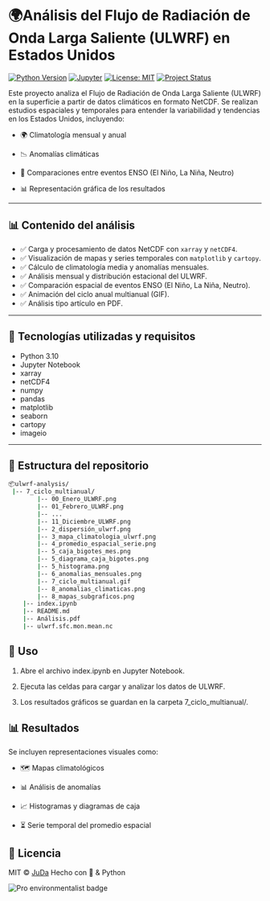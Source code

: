 # 🌍Análisis del Flujo de Radiación de Onda Larga Saliente (ULWRF) en Estados Unidos

[![Python Version](https://img.shields.io/badge/python-3.10-blue.svg)](https://www.python.org/)
[![Jupyter](https://img.shields.io/badge/Jupyter-Notebook-orange.svg)](https://jupyter.org/)
[![License: MIT](https://img.shields.io/badge/License-MIT-yellow.svg)](https://opensource.org/licenses/MIT)
[![Project Status](https://img.shields.io/badge/estado-%20desarrollado-green)]()

Este proyecto analiza el Flujo de Radiación de Onda Larga Saliente (ULWRF) en la superficie a partir de datos climáticos en formato NetCDF. Se realizan estudios espaciales y temporales para entender la variabilidad y tendencias en los Estados Unidos, incluyendo:

- 🌍 Climatología mensual y anual

- 📉 Anomalías climáticas

- 🔄 Comparaciones entre eventos ENSO (El Niño, La Niña, Neutro)

- 📊 Representación gráfica de los resultados


---

## 📊 Contenido del análisis

- ✅ Carga y procesamiento de datos NetCDF con `xarray` y `netCDF4`.
- ✅ Visualización de mapas y series temporales con `matplotlib` y `cartopy`.
- ✅ Cálculo de climatología media y anomalías mensuales.
- ✅ Análisis mensual y distribución estacional del ULWRF.
- ✅ Comparación espacial de eventos ENSO (El Niño, La Niña, Neutro).
- ✅ Animación del ciclo anual multianual (GIF).
- ✅ Análisis tipo artículo en PDF.

---

## 🧰 Tecnologías utilizadas y requisitos

- Python 3.10
- Jupyter Notebook
- xarray
- netCDF4
- numpy
- pandas
- matplotlib
- seaborn
- cartopy
- imageio

---

## 📁 Estructura del repositorio

```bash
📦ulwrf-analysis/
 |-- 7_ciclo_multianual/
        |-- 00_Enero_ULWRF.png
        |-- 01_Febrero_ULWRF.png
        |-- ...
        |-- 11_Diciembre_ULWRF.png
        |-- 2_dispersión_ulwrf.png
        |-- 3_mapa_climatologia_ulwrf.png
        |-- 4_promedio_espacial_serie.png
        |-- 5_caja_bigotes_mes.png
        |-- 5_diagrama_caja_bigotes.png
        |-- 5_histograma.png
        |-- 6_anomalias_mensuales.png
        |-- 7_ciclo_multianual.gif
        |-- 8_anomalias_climaticas.png
        |-- 8_mapas_subgraficos.png
    |-- index.ipynb
    |-- README.md
    |-- Análisis.pdf
    |-- ulwrf.sfc.mon.mean.nc
```

## 🚀 Uso
1. Abre el archivo index.ipynb en Jupyter Notebook.

2. Ejecuta las celdas para cargar y analizar los datos de ULWRF.

3. Los resultados gráficos se guardan en la carpeta 7_ciclo_multianual/.

## 📊 Resultados

Se incluyen representaciones visuales como:

- 🗺️ Mapas climatológicos

- 📊 Análisis de anomalías

- 📈 Histogramas y diagramas de caja

- ⏳ Serie temporal del promedio espacial

## 📜 Licencia
MIT © [JuDa](https://github.com/Juda-Tech-Green)
Hecho con 💚 & Python

![Pro environmentalist badge](https://img.shields.io/badge/dev-environmentalist-green)

